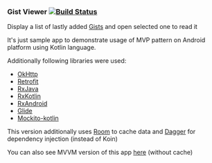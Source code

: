 ### Gist Viewer [![Build Status](https://travis-ci.org/demba003/GistViewer.svg?branch=mvp-cache)](https://travis-ci.org/demba003/GistViewer)
Display a list of lastly added [Gists](https://gist.github.com/discover) and open selected one to read it

It's just sample app to demonstrate usage of MVP pattern on Android platform using Kotlin language.

Additionally following libraries were used:
- [OkHttp](https://github.com/square/okhttp)
- [Retrofit](https://github.com/square/retrofit)
- [RxJava](https://github.com/ReactiveX/RxJava)
- [RxKotlin](https://github.com/ReactiveX/RxKotlin)
- [RxAndroid](https://github.com/ReactiveX/RxAndroid)
- [Glide](https://github.com/bumptech/glide)
- [Mockito-kotlin](https://github.com/nhaarman/mockito-kotlin)

This version additionally uses [Room](https://developer.android.com/topic/libraries/architecture/room) to cache data and [Dagger](https://github.com/google/dagger) for dependency injection (instead of Koin)

You can also see MVVM version of this app [here](https://github.com/demba003/GistViewer/tree/mvvm) (without cache)
